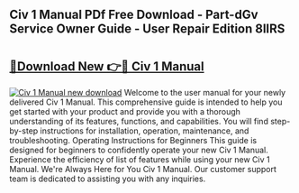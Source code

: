## Civ 1 Manual PDf Free Download - Part-dGv Service Owner Guide - User Repair Edition 8lIRS

# <h2><a href="http://bc35081.oget.top/?id=Civ+1+Manual">🔗Download New 👉🔴 Civ 1 Manual</a></h2>

[![Civ 1 Manual new download](https://i.imgur.com/5g1atiW.png)](http://bc35081.oget.top/?id=Civ+1+Manual)
Welcome to the user manual for your newly delivered Civ 1 Manual. This comprehensive guide is intended to help you get started with your product and provide you with a thorough understanding of its features, functions, and capabilities. You will find step-by-step instructions for installation, operation, maintenance, and troubleshooting. Operating Instructions for Beginners This guide is designed for beginners to confidently operate your new Civ 1 Manual. Experience the efficiency of list of features while using your new Civ 1 Manual. We're Always Here for You Civ 1 Manual. Our customer support team is dedicated to assisting you with any inquiries.
